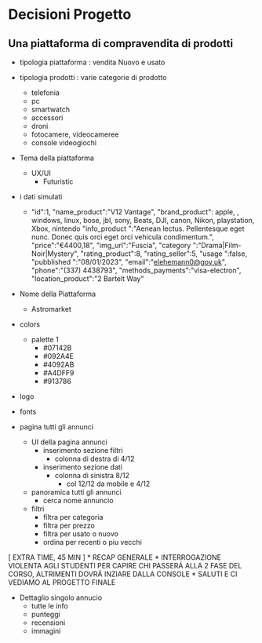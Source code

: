 # Decisioni Progetto
## Una piattaforma di compravendita di prodotti 

* tipologia piattaforma : vendita Nuovo e usato 
* tipologia prodotti : varie categorie di prodotto
    * telefonia
    * pc 
    * smartwatch 
    * accessori 
    * droni 
    * fotocamere, videocameree
    * console videogiochi 
* Tema della piattaforma 
    * UX/UI 
        * Futuristic 
* i dati simulati 
    *   "id":1,
        "name_product":"V12 Vantage", 
        "brand_product": apple, , windows, linux, bose, jbl, sony, Beats, DJI, canon, Nikon, playstation, Xbox, nintendo 
        "info_product ":"Aenean lectus. Pellentesque eget nunc. Donec quis orci eget orci vehicula condimentum.",
        "price":"€4400,18",
        "img_url":"Fuscia",
        "category ":"Drama|Film-Noir|Mystery",
        "rating_product":8,
        "rating_seller":5,
        "usage ":false,
        "pubblished ":"08/01/2023",
        "email":"elehemann0@gov.uk",
        "phone":"(337) 4438793",
        "methods_payments":"visa-electron",
        "location_product":"2 Bartelt Way"
* Nome della Piattaforma 
    * Astromarket
* colors
    * palette 1
        * #07142B
        * #092A4E
        * #4092AB
        * #A4DFF9
        * #913786
* logo 
* fonts 


* pagina tutti gli annunci 
    * UI della pagina annunci   
        * inserimento sezione filtri 
            * colonna di destra di 4/12
        * inserimento sezione dati 
            * colonna di sinistra 8/12
                * col 12/12 da mobile e 4/12
    * panoramica tutti gli annunci
        * cerca nome annuncio 
    * filtri 
        * filtra per categoria 
        * filtra per prezzo 
        * filtra per usato o nuovo 
        * ordina per recenti o piu vecchi 


[ EXTRA TIME, 45 MIN ]
    * RECAP GENERALE 
    * INTERROGAZIONE VIOLENTA AGLI STUDENTI PER CAPIRE CHI PASSERÁ ALLA 2 FASE DEL CORSO, ALTRIMENTI DOVRÁ INZIARE DALLA CONSOLE 
    * SALUTI E CI VEDIAMO AL PROGETTO FINALE


* Dettaglio singolo annucio 
    * tutte le info 
    * punteggi 
    * recensioni 
    * immagini 
